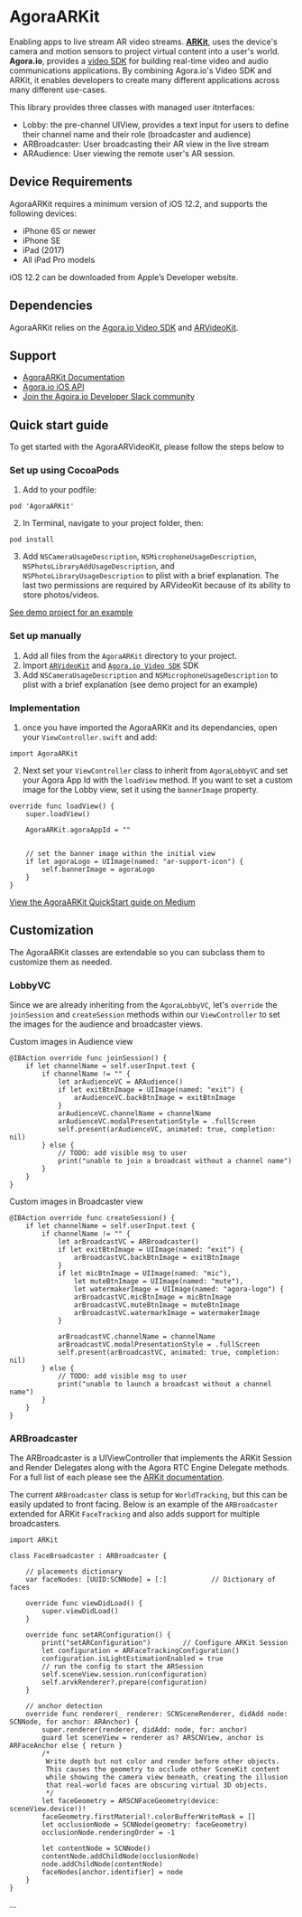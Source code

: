 # AgoraARKit
Enabling apps to live stream AR video streams. **[ARKit](https://developer.apple.com/augmented-reality/)**, uses the device's camera and motion sensors to project virtual content into a user's world. **Agora.io**, provides a [video SDK](https://docs.agora.io/en/Video/product_video?platform=All%20Platforms) for building real-time video and audio communications applications. By combining Agora.io's Video SDK and ARKit, it enables developers to create many different applications across many different use-cases. 

This library provides three classes with managed user itnterfaces:
- Lobby: the pre-channel UIView, provides a text input for users to define their channel name and their role (broadcaster and audience)
- ARBroadcaster: User broadcasting their AR view in the live stream
- ARAudience: User viewing the remote user's AR session.

## Device Requirements
AgoraARKit requires a minimum version of iOS 12.2, and supports the following devices:
- iPhone 6S or newer
- iPhone SE
- iPad (2017)
- All iPad Pro models

iOS 12.2 can be downloaded from Apple’s Developer website.

## Dependencies
AgoraARKit relies on the [Agora.io Video SDK](https://docs.agora.io/en/Agora%20Platform/downloads) and [ARVideoKit](https://github.com/AFathi/ARVideoKit).

## Support
- [AgoraARKit Documentation](https://agoraio-community.github.io/Agora-ARKit)
- [Agora.io iOS API](https://docs.agora.io/en/Video/API%20Reference/oc/docs/headers/Agora-Objective-C-API-Overview.html)
- [Join the Agoira.io Developer Slack community](https://join.slack.com/t/agoraiodev/shared_invite/enQtNjk0OTg4ODgyNTc5LTczOWQ0YjBkMTMwZDFmYzViYjIxNjg4YTM0OWEzZjdkODM1NDNmOTM1ZTE4Y2Q1ZWUwMjNjMzMxMmZiNGI3ODg)


## Quick start guide
To get started with the AgoraARVideoKit, please follow the steps below to 

### Set up using CocoaPods
1. Add to your podfile:

`pod 'AgoraARKit'`

2. In Terminal, navigate to your project folder, then:

`pod install`

3. Add `NSCameraUsageDescription`, `NSMicrophoneUsageDescription`, `NSPhotoLibraryAddUsageDescription`, and `NSPhotoLibraryUsageDescription` to plist with a brief explanation. The last two permissions are required by ARVideoKit because of its ability to store photos/videos. 

[See demo project for an example](https://github.com/digitallysavvy/AgoraARKitDemo)

### Set up manually
1. Add all files from the `AgoraARKit` directory to your project.
2. Import [`ARVideoKit`](https://github.com/AFathi/ARVideoKit) and [`Agora.io Video SDK`](https://docs.agora.io/en/Agora%20Platform/downloads) SDK
3. Add `NSCameraUsageDescription` and `NSMicrophoneUsageDescription` to plist with a brief explanation (see demo project for an example)

### Implementation
1. once you have imported the AgoraARKit and its dependancies, open your `ViewController.swift` and add:
```
import AgoraARKit
```

2. Next set your `ViewController` class to inherit from `AgoraLobbyVC` and set your Agora App Id with the `loadView` method. If you want to set a custom image for the Lobby view, set it using the `bannerImage` property.
```
override func loadView() {
    super.loadView()
    
    AgoraARKit.agoraAppId = ""

    
    // set the banner image within the initial view
    if let agoraLogo = UIImage(named: "ar-support-icon") {
        self.bannerImage = agoraLogo
    }
}
```

[View the AgoraARKit QuickStart guide on Medium](https://medium.com/@hermes_11327/agoraarkit-quickstart-guide-384028c66163)

## Customization
The AgoraARKit classes are extendable so you can subclass them to customize them as needed. 

### LobbyVC
Since we are already inheriting from the `AgoraLobbyVC`, let's `override` the `joinSession` and `createSession` methods within our `ViewController` to set the images for the audience and broadcaster views.

Custom images in Audience view
```
@IBAction override func joinSession() {
    if let channelName = self.userInput.text {
        if channelName != "" {
            let arAudienceVC = ARAudience()
            if let exitBtnImage = UIImage(named: "exit") {
                arAudienceVC.backBtnImage = exitBtnImage
            }
            arAudienceVC.channelName = channelName
            arAudienceVC.modalPresentationStyle = .fullScreen
            self.present(arAudienceVC, animated: true, completion: nil)
        } else {
            // TODO: add visible msg to user
            print("unable to join a broadcast without a channel name")
        }
    }
}
```

Custom images in Broadcaster view
```
@IBAction override func createSession() {
    if let channelName = self.userInput.text {
        if channelName != "" {
            let arBroadcastVC = ARBroadcaster()
            if let exitBtnImage = UIImage(named: "exit") {
                arBroadcastVC.backBtnImage = exitBtnImage
            }
            if let micBtnImage = UIImage(named: "mic"),
                let muteBtnImage = UIImage(named: "mute"),
                let watermakerImage = UIImage(named: "agora-logo") {
                arBroadcastVC.micBtnImage = micBtnImage
                arBroadcastVC.muteBtnImage = muteBtnImage
                arBroadcastVC.watermarkImage = watermakerImage
            }
            
            arBroadcastVC.channelName = channelName
            arBroadcastVC.modalPresentationStyle = .fullScreen
            self.present(arBroadcastVC, animated: true, completion: nil)
        } else {
            // TODO: add visible msg to user
            print("unable to launch a broadcast without a channel name")
        }
    }
}
```

### ARBroadcaster
The ARBroadcaster is a UIViewController that implements the ARKit Session and Render Delegates along with the Agora RTC Engine Delegate methods. For a full list of each please see the [ARKit documentation](https://agoraio-community.github.io/Agora-ARKit).

The current `ARBroadcaster` class is setup for `WorldTracking`, but this can be easily updated to front facing. Below is an example of the `ARBroadcaster` extended for ARKit `FaceTracking` and also adds support for multiple broadcasters.

```
import ARKit

class FaceBroadcaster : ARBroadcaster {
    
    // placements dictionary
    var faceNodes: [UUID:SCNNode] = [:]           // Dictionary of faces
    
    override func viewDidLoad() {
        super.viewDidLoad() 
    }
    
    override func setARConfiguration() {
        print("setARConfiguration")        // Configure ARKit Session
        let configuration = ARFaceTrackingConfiguration()
        configuration.isLightEstimationEnabled = true
        // run the config to start the ARSession
        self.sceneView.session.run(configuration)
        self.arvkRenderer?.prepare(configuration)
    }
    
    // anchor detection
    override func renderer(_ renderer: SCNSceneRenderer, didAdd node: SCNNode, for anchor: ARAnchor) {
        super.renderer(renderer, didAdd: node, for: anchor)
        guard let sceneView = renderer as? ARSCNView, anchor is ARFaceAnchor else { return }
        /*
         Write depth but not color and render before other objects.
         This causes the geometry to occlude other SceneKit content
         while showing the camera view beneath, creating the illusion
         that real-world faces are obscuring virtual 3D objects.
         */
        let faceGeometry = ARSCNFaceGeometry(device: sceneView.device!)!
        faceGeometry.firstMaterial!.colorBufferWriteMask = []
        let occlusionNode = SCNNode(geometry: faceGeometry)
        occlusionNode.renderingOrder = -1
        
        let contentNode = SCNNode()
        contentNode.addChildNode(occlusionNode)
        node.addChildNode(contentNode)
        faceNodes[anchor.identifier] = node
    }
}
```
...

